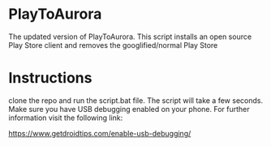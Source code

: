 # PlayToAurora
The updated version of PlayToAurora. This script installs an open source Play Store client and removes the googlified/normal Play Store
# Instructions
clone the repo and run the script.bat file. The script will take a few seconds. Make sure you have USB debugging enabled on your phone. For further information visit the following link:

https://www.getdroidtips.com/enable-usb-debugging/
